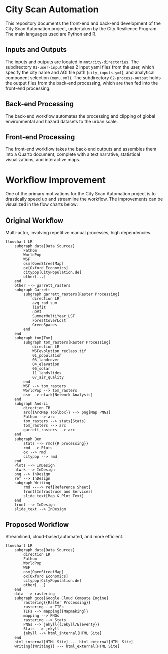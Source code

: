 # City Scan Automation

This repository documents the front-end and back-end development of the City Scan Automation project, undertaken by the City Resilience Program.
The main languages used are Python and R.

## Inputs and Outputs

The inputs and outputs are located in `mnt/city-directories`.
The subdirectory `01-user-input` takes 2 input yaml files from the user, which specify the city name and AOI file path (`city_inputs.yml`), and analytical component selection (`menu.yml`).
The subdirectory `02-process-output` holds the output files from the back-end processing, which are then fed into the front-end processing.

## Back-end Processing

The back-end workflow automates the processing and clipping of global environmental and hazard datasets to the urban scale.

## Front-end Processing

The front-end workflow takes the back-end outputs and assembles them into a Quarto document, complete with a text narrative, statistical visualizations, and interactive maps.

# Workflow Improvement

One of the primary motivations for the City Scan Automation project is to drastically speed up and streamline the workflow.
The improvements can be visualized in the flow charts below:

## Original Workflow

Multi-actor, involving repetitive manual processes, high dependencies.

```mermaid
flowchart LR
	subgraph data[Data Sources]
		Fathom
		WorldPop
		WSF
		osm[OpenStreetMap]
		ox[Oxford Economics]
		citypop[CityPopulation.de]
		other[...]
	end
	other --> garrett_rasters
	subgraph Garrett
		subgraph garrett_rasters[Raster Processing]
			direction LR
			avg_rad_sum
			linfit
			nDVI
			SummerMultiYear_LST
			ForestCoverLost
			GreenSpaces
		end
	end
	subgraph tom[Tom]
		subgraph tom_rasters[Raster Processing]
			direction LR
			WSFevolution_reclass.tif
			01_population
			03_landcover
			04_elevation
			06_solar
			11_landslides
			07_air_quality
		end
		WSF --> tom_rasters
		WorldPop --> tom_rasters
		osm --> ntwrk[Network Analysis]
	end
	subgraph Andrii
		direction TB
		arc{{ArcMap Toolbox}} --> png[Map PNGs]
		Fathom --> arc
		tom_rasters --> stats[Stats]
		tom_rasters --> arc
		garrett_rasters --> arc
	end
	subgraph Ben
		stats --> rmd{{R processing}}
		rmd --> Plots
		ox --> rmd
		citypop --> rmd
	end
	Plots --> InDesign
	ntwrk --> InDesign
	png --> InDesign
	ref --> InDesign
	subgraph Writing
		rmd ----> ref[Reference Sheet]
		front[Infrastruce and Services]
		slide_text[Map & Plot Text]
	end
	front --> InDesign
	slide_text --> InDesign
```

## Proposed Workflow

Streamlined, cloud-based,automated, and more efficient.

```mermaid
flowchart LR
	subgraph data[Data Sources]
		direction LR
		Fathom
		WorldPop
		WSF
		osm[OpenStreetMap]
		ox[Oxford Economics]
		citypop[CityPopulation.de]
		other[...]
	end
	data --> rastering
	subgraph gcce[Google Cloud Compute Engine]
		rastering{{Raster Processing}}
		rastering --> TIFs
		TIFs --> mapping{{Mapmaking}}
		mapping --> PNGs
		rastering --> Stats
		PNGs --> jekyll{{Jekyll/Eleventy}}
		Stats --> jekyll
		jekyll --> html_internal[HTML Site]
	end
	html_internal[HTML Site] -.- html_external[HTML Site]
	writing{{Writing}} --- html_external[HTML Site]
```
